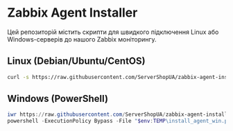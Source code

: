 # Zabbix Agent Installer

Цей репозиторій містить скрипти для швидкого підключення Linux або Windows-серверів до нашого Zabbix моніторингу.

## Linux (Debian/Ubuntu/CentOS)

```bash
curl -s https://raw.githubusercontent.com/ServerShopUA/zabbix-agent-installer/main/install_agent.sh | bash
```

## Windows (PowerShell)
```powershell
iwr https://raw.githubusercontent.com/ServerShopUA/zabbix-agent-installer/main/install_agent_win.ps1 -OutFile "$env:TEMP\install_agent_win.ps1"
powershell -ExecutionPolicy Bypass -File "$env:TEMP\install_agent_win.ps1"
```



	